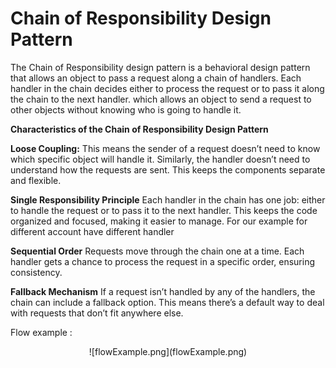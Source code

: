 # Chain of Responsibility Design Pattern

The Chain of Responsibility design pattern is a behavioral design pattern that allows an object to pass a request along a chain of handlers.
Each handler in the chain decides either to process the request or to pass it along the chain to the next handler.
which allows an object to send a request to other objects without knowing who is going to handle it.

**Characteristics of the Chain of Responsibility Design Pattern**
        
**Loose Coupling:** 
                This means the sender of a request doesn’t need to know which specific object will handle it. Similarly, the handler doesn’t need to
                understand how the requests are sent. This keeps the components separate and flexible.
        
**Single Responsibility Principle**
                Each handler in the chain has one job: either to handle the request or to pass it to the next handler. This keeps the code organized and focused, 
                making it easier to manage.
                For our example for different account have different handler

**Sequential Order** 
                Requests move through the chain one at a time. Each handler gets a chance to process the request in a specific order, ensuring consistency.

**Fallback Mechanism** 
                If a request isn’t handled by any of the handlers, the chain can include a fallback option. This means there’s a default way to deal with requests 
                that don’t fit anywhere else.


Flow example :
<div style="text-align: center;">
![flowExample.png](flowExample.png)
</div>


